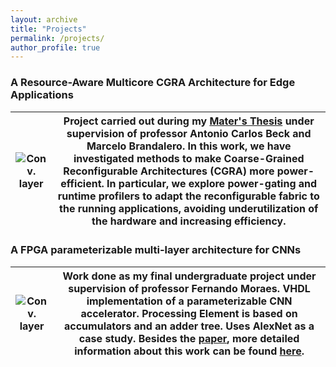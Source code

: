 ```yaml
---
layout: archive
title: "Projects"
permalink: /projects/
author_profile: true
---
```


### A Resource-Aware Multicore CGRA Architecture for Edge Applications

| ![Conv. layer](https://gkorol.github.io/images/mestrado.png) | Project carried out during my [Mater's Thesis](https://www.lume.ufrgs.br/handle/10183/213181) under supervision of professor Antonio Carlos Beck and Marcelo Brandalero. In this work, we have investigated methods to make Coarse-Grained Reconfigurable Architectures (CGRA) more power-efficient. In particular, we explore power-gating and runtime profilers to adapt the reconfigurable fabric to the running applications, avoiding underutilization of the hardware and increasing efficiency. |
|--------------------------------------------------------------|--------------------------------------------------------------------------------------------------------------------------------------------------------------------------------------------------------------------------------------------------------------------------------------------------------------------------------------------------------------------------------------------------------------------------------------------------------------------------------------------------------|

### A FPGA parameterizable multi-layer architecture for CNNs

| ![Conv. layer](https://gkorol.github.io/images/tcc.png) | Work done as my final undergraduate project under supervision of professor Fernando Moraes. VHDL implementation of a parameterizable CNN accelerator. Processing Element is based on accumulators and an adder tree. Uses AlexNet as a case study. Besides the [paper](https://ieeexplore.ieee.org/abstract/document/8862024), more detailed information about this work can be found [here](https://www.inf.pucrs.br/moraes/docs/tcc/tcc_korol.pdf). |
|---------------------------------------------------------|-------------------------------------------------------------------------------------------------------------------------------------------------------------------------------------------------------------------------------------------------------------------------------------------------------------------------------------------------------------------------------------------------------------------------------------------------------|



